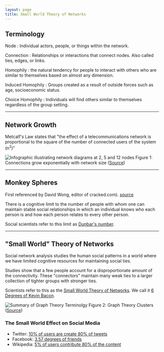 ```yaml
---
layout: page
title: Small World Theory of Networks
---
```


## Terminology
Node
: Individual actors, people, or things within the network.

Connection
: Relationships or interactions that connect nodes. Also called ties, edges, or links.

Homophily
: the natural tendency for people to interact with others who are similar to themselves based on almost any dimension. 

Induced Homophily
: Groups created as a result of outside forces such as age, socioeconomic status.

Choice Homophily
: Individuals will find others similar to themselves regardless of the group setting.

---

## Network Growth
Metcalf's Law states that "the effect of a telecommunications network is proportional to the square of the number of connected users of the system (n<sup>2</sup>)"

![Infographic illustrating network diagrams at 2, 5 and 12 nodes](../assets/metcalfs-law.jpg)
Figure 1: Connections grow exponentially with network size ([Source](https://medium.com/@embrkbusiness/knowledge-and-metcalfes-law-f0bc13a33db3))

---

## Monkey Spheres
First referenced by David Wong, editor of cracked.com). [source](https://www.cracked.com/article_14990_what-monkeysphere.html)

There is a cognitive limit to the number of people with whom one can maintain stable social relationships in which an individual knows who each person is and how each person relates to every other person. 

Social scientists refer to this limit as [Dunbar's number](https://en.wikipedia.org/wiki/Dunbar%27s_number).

---

## "Small World" Theory of Networks
Social network analysis studies the human social patterns in a world where we have limited cognitive resources for maintaining social ties. 

Studies show that a few people account for a disproportionate amount of the connectivity. These "connectors" maintain many weak ties to a larger collection of tighter groups with stronger ties.

Scientists refer to this as the [Small World Theory of Networks](https://en.wikipedia.org/wiki/Small-world_network). We call it [6 Degrees of Kevin Bacon](https://www.google.com/search?q=6+degrees+of+kevin+bacon).

![Summary of Graph Theory Terminolgy](../assets/graph-theory.jpg)
Figure 2: Graph Theory Clusters ([Source](https://sciences.ucf.edu/psychology/lighthalllab/dr-lighthall-contributes-to-new-systematic-review-of-graph-theory/))

### The Small World Effect on Social Media
- Twitter: [10% of users are create 80% of tweets](https://www.searchenginejournal.com/10-of-twitter-users-are-creating-80-of-tweets/305101/)
- Facebook: [3.57 degrees of friends](https://www.bbc.com/news/newsbeat-35500398)
- Wikipedia: [5% of users contribute 80% of the content](https://www.nature.com/articles/srep01783)
